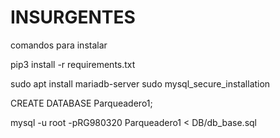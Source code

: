# INSURGENTES


comandos para instalar

pip3 install -r requirements.txt

sudo apt install mariadb-server
sudo mysql_secure_installation

CREATE DATABASE Parqueadero1;

mysql -u root -pRG980320 Parqueadero1 < DB/db_base.sql
